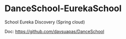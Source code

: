 # DanceSchool-EurekaSchool
School Eureka Discovery (Spring cloud)

Doc: https://github.com/davsuapas/DanceSchool
